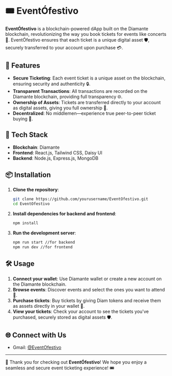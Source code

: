 # 🎟️ EventÓfestivo

**EventÓfestivo** is a blockchain-powered dApp built on the Diamante blockchain, revolutionizing the way you book tickets for events like concerts 🎸. EventÓfestivo ensures that each ticket is a unique digital asset 🛡️, securely transferred to your account upon purchase 💳.

## 🚀 Features

- **Secure Ticketing**: Each event ticket is a unique asset on the blockchain, ensuring security and authenticity 🔒.
- **Transparent Transactions**: All transactions are recorded on the Diamante blockchain, providing full transparency 🌐.
- **Ownership of Assets**: Tickets are transferred directly to your account as digital assets, giving you full ownership 🎫.
- **Decentralized**: No middlemen—experience true peer-to-peer ticket buying 🤝.

## 🔧 Tech Stack

- **Blockchain**: Diamante 
- **Frontend**: React.js, Tailwind CSS, Daisy UI 
- **Backend**: Node.js, Express.js, MongoDB

## 📦 Installation

1. **Clone the repository**:
    ```bash
    git clone https://github.com/yourusername/EventOfestivo.git
    cd EventOfestivo
    ```

2. **Install dependencies for backend and frontend**:
    ```bash
    npm install
    ```

3. **Run the development server**:
    ```bash
    npm run start //for backend
    npm run dev //for frontend
    ```

## 🛠️ Usage

1. **Connect your wallet**: Use Diamante wallet or create a new account on the Diamante blockchain.
2. **Browse events**: Discover events and select the ones you want to attend 🎫.
3. **Purchase tickets**: Buy tickets by giving Diam tokens and receive them as assets directly in your wallet 💼.
4. **View your tickets**: Check your account to see the tickets you've purchased, securely stored as digital assets 🛡️.

## 🌐 Connect with Us

- Gmail: [@EventOfestivo](mailto:anshdoshi.d16@gmail.com)
---

🎉 Thank you for checking out **EventÓfestivo**! We hope you enjoy a seamless and secure event ticketing experience! 🎟️
